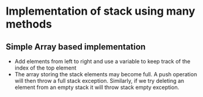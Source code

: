 # Implementation of stack using many methods
## Simple Array based implementation
- Add elements from left to right and use a variable to keep track of the index of the top element
- The array storing the stack elements may become full. A push operation will then throw a full stack exception. Similarly, if we try deleting an element from an empty stack it will throw stack empty exception.
